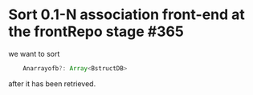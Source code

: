 # Sort 0.1-N association front-end at the frontRepo stage #365 

we want to sort

```ts
 	Anarrayofb?: Array<BstructDB>
```

after it has been retrieved.